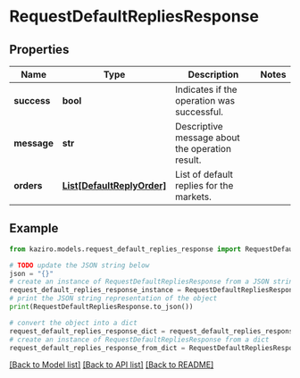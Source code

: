 # RequestDefaultRepliesResponse


## Properties

Name | Type | Description | Notes
------------ | ------------- | ------------- | -------------
**success** | **bool** | Indicates if the operation was successful. | 
**message** | **str** | Descriptive message about the operation result. | 
**orders** | [**List[DefaultReplyOrder]**](DefaultReplyOrder.md) | List of default replies for the markets. | 

## Example

```python
from kaziro.models.request_default_replies_response import RequestDefaultRepliesResponse

# TODO update the JSON string below
json = "{}"
# create an instance of RequestDefaultRepliesResponse from a JSON string
request_default_replies_response_instance = RequestDefaultRepliesResponse.from_json(json)
# print the JSON string representation of the object
print(RequestDefaultRepliesResponse.to_json())

# convert the object into a dict
request_default_replies_response_dict = request_default_replies_response_instance.to_dict()
# create an instance of RequestDefaultRepliesResponse from a dict
request_default_replies_response_from_dict = RequestDefaultRepliesResponse.from_dict(request_default_replies_response_dict)
```
[[Back to Model list]](../README.md#documentation-for-models) [[Back to API list]](../README.md#documentation-for-api-endpoints) [[Back to README]](../README.md)


